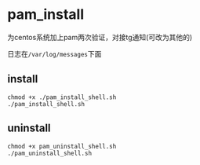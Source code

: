 # pam_install

为centos系统加上pam两次验证，对接tg通知(可改为其他的)

日志在`/var/log/messages`下面

## install

```
chmod +x ./pam_install_shell.sh 
./pam_install_shell.sh 
```

## uninstall 
```
chmod +x pam_uninstall_shell.sh
./pam_uninstall_shell.sh
```
